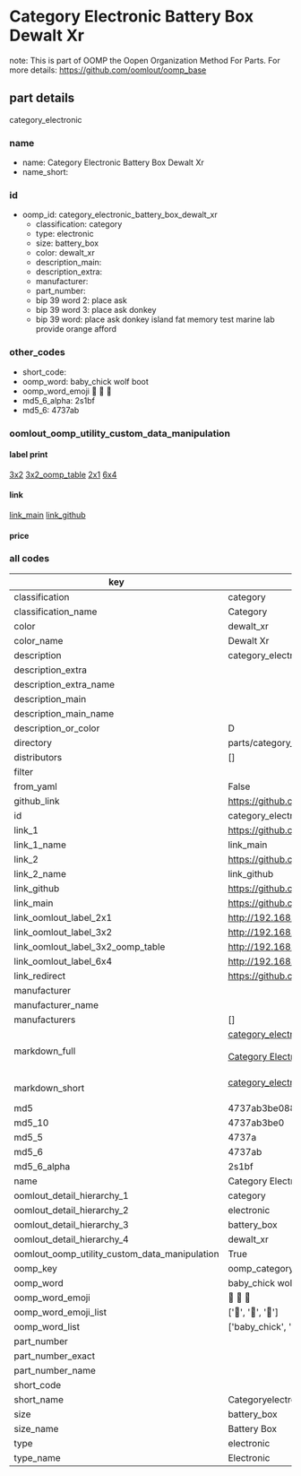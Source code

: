 # Category Electronic Battery Box Dewalt Xr  

note: This is part of OOMP the Oopen Organization Method For Parts. For more details: https://github.com/oomlout/oomp_base

##  part details
  



category_electronic



### name
* name: Category Electronic Battery Box Dewalt Xr
* name_short: 
### id
* oomp_id: category_electronic_battery_box_dewalt_xr
  * classification: category
  * type: electronic
  * size: battery_box
  * color: dewalt_xr
  * description_main: 
  * description_extra: 
  * manufacturer: 
  * part_number: 
  * bip 39 word 2: place ask
  * bip 39 word 3: place ask donkey
  * bip 39 word: place ask donkey island fat memory test marine lab provide orange afford

### other_codes
* short_code: 
* oomp_word: baby_chick wolf boot
* oomp_word_emoji :baby_chick: :wolf: :boot:
* md5_6_alpha: 2s1bf
* md5_6: 4737ab






### oomlout_oomp_utility_custom_data_manipulation
#### label print
[3x2](http://192.168.1.245:1112/?label=oomp%202s1bf)
[3x2_oomp_table](http://192.168.1.108:1112/?label=oomp%202s1bf)
[2x1](http://192.168.1.242:1112/?label=oomp%202s1bf)
[6x4](http://192.168.1.55:1112/?label=oomp%202s1bf)    

#### link

[link_main](https://github.com/oomlout/oomlout_oomp_version_1_messy/tree/main/parts/category_electronic_battery_box_dewalt_xr) [link_github](https://github.com/oomlout/oomlout_oomp_version_1_messy/tree/main/parts/category_electronic_battery_box_dewalt_xr)                             

#### price







### all codes 
| key | value |  
| --- | --- |  
| classification | category |  
| classification_name | Category |  
| color | dewalt_xr |  
| color_name | Dewalt Xr |  
| description | category_electronic |  
| description_extra |  |  
| description_extra_name |  |  
| description_main |  |  
| description_main_name |  |  
| description_or_color | D  |  
| directory | parts/category_electronic_battery_box_dewalt_xr |  
| distributors | [] |  
| filter |  |  
| from_yaml | False |  
| github_link | https://github.com/oomlout/oomlout_oomp_part_src/tree/main/parts/category_electronic_battery_box_dewalt_xr |  
| id | category_electronic_battery_box_dewalt_xr |  
| link_1 | https://github.com/oomlout/oomlout_oomp_version_1_messy/tree/main/parts/category_electronic_battery_box_dewalt_xr |  
| link_1_name | link_main |  
| link_2 | https://github.com/oomlout/oomlout_oomp_version_1_messy/tree/main/parts/category_electronic_battery_box_dewalt_xr |  
| link_2_name | link_github |  
| link_github | https://github.com/oomlout/oomlout_oomp_version_1_messy/tree/main/parts/category_electronic_battery_box_dewalt_xr |  
| link_main | https://github.com/oomlout/oomlout_oomp_version_1_messy/tree/main/parts/category_electronic_battery_box_dewalt_xr |  
| link_oomlout_label_2x1 | http://192.168.1.242:1112/?label=oomp%202s1bf |  
| link_oomlout_label_3x2 | http://192.168.1.245:1112/?label=oomp%202s1bf |  
| link_oomlout_label_3x2_oomp_table | http://192.168.1.108:1112/?label=oomp%202s1bf |  
| link_oomlout_label_6x4 | http://192.168.1.55:1112/?label=oomp%202s1bf |  
| link_redirect | https://github.com/oomlout/oomlout_oomp_version_1_messy/tree/main/parts/category_electronic_battery_box_dewalt_xr |  
| manufacturer |  |  
| manufacturer_name |  |  
| manufacturers | [] |  
| markdown_full | [category_electronic_battery_box_dewalt_xr](none)<br>[](none)<br>[Category Electronic Battery Box Dewalt Xr](none)<br><br> |  
| markdown_short | [category_electronic_battery_box_dewalt_xr](none)<br><br> |  
| md5 | 4737ab3be0881bf22ba9b7668243552e |  
| md5_10 | 4737ab3be0 |  
| md5_5 | 4737a |  
| md5_6 | 4737ab |  
| md5_6_alpha | 2s1bf |  
| name | Category Electronic Battery Box Dewalt Xr |  
| oomlout_detail_hierarchy_1 | category |  
| oomlout_detail_hierarchy_2 | electronic |  
| oomlout_detail_hierarchy_3 | battery_box |  
| oomlout_detail_hierarchy_4 | dewalt_xr |  
| oomlout_oomp_utility_custom_data_manipulation | True |  
| oomp_key | oomp_category_electronic_battery_box_dewalt_xr |  
| oomp_word | baby_chick wolf boot |  
| oomp_word_emoji | :baby_chick: :wolf: :boot: |  
| oomp_word_emoji_list | [':baby_chick:', ':wolf:', ':boot:'] |  
| oomp_word_list | ['baby_chick', 'wolf', 'boot'] |  
| part_number |  |  
| part_number_exact |  |  
| part_number_name |  |  
| short_code |  |  
| short_name | Categoryelectronic |  
| size | battery_box |  
| size_name | Battery Box |  
| type | electronic |  
| type_name | Electronic |  
